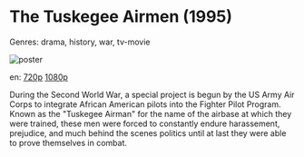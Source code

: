 # The Tuskegee Airmen (1995)

Genres: drama, history, war, tv-movie

![poster](http://image.tmdb.org/t/p/w500/r0WGtjLLrPPtyteWHFKKnjTM4id.jpg)

en:
  [720p](magnet:?xt=urn:btih:41FB75143770ED71F10EB782254A31B3788E3A72&tr=udp://glotorrents.pw:6969/announce&tr=udp://tracker.opentrackr.org:1337/announce&tr=udp://torrent.gresille.org:80/announce&tr=udp://tracker.openbittorrent.com:80&tr=udp://tracker.coppersurfer.tk:6969&tr=udp://tracker.leechers-paradise.org:6969&tr=udp://p4p.arenabg.ch:1337&tr=udp://tracker.internetwarriors.net:1337)
  [1080p](magnet:?xt=urn:btih:5271B79FB237241D27650B1BDD70C9CAE09E2E9F&tr=udp://glotorrents.pw:6969/announce&tr=udp://tracker.opentrackr.org:1337/announce&tr=udp://torrent.gresille.org:80/announce&tr=udp://tracker.openbittorrent.com:80&tr=udp://tracker.coppersurfer.tk:6969&tr=udp://tracker.leechers-paradise.org:6969&tr=udp://p4p.arenabg.ch:1337&tr=udp://tracker.internetwarriors.net:1337)
  


During the Second World War, a special project is begun by the US Army Air Corps to integrate African American pilots into the Fighter Pilot Program. Known as the "Tuskegee Airman" for the name of the airbase at which they were trained, these men were forced to constantly endure harassement, prejudice, and much behind the scenes politics until at last they were able to prove themselves in combat.